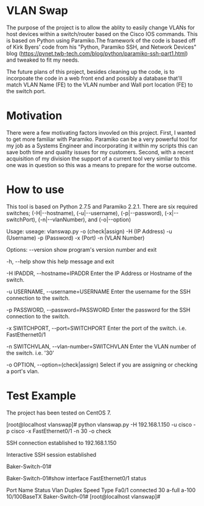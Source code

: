 # VLAN Swap
The purpose of the project is to allow the ablity to easily change VLANs for host devices within a 
switch/router based on the Cisco IOS commands. This is based on Python using Paramiko.The framework
of the code is based off of Kirk Byers' code from his "Python, Paramiko SSH, and Network Devices" blog 
(https://pynet.twb-tech.com/blog/python/paramiko-ssh-part1.html) and tweaked to fit my needs.

The future plans of this project, besides cleaning up the code, is to incorpoate the code in a web front 
end and possibly a database that'll match VLAN Name (FE) to the VLAN number and Wall port location (FE) 
to the switch port.

# Motivation
There were a few motivating factors invovled on this project. First, I wanted to get more familiar with 
Paramiko. Paramiko can be a very powerful tool for my job as a Systems Engineer and incorporating it within
my scripts this can save both time and quality issues for my customers. Second, with a recent acquisition of
my division the support of a current tool very simliar to this one was in question so this was a means to 
prepare for the worse outcome.

# How to use
This tool is based on Python 2.7.5 and Paramiko 2.2.1. There are six required switches; (-H|--hostname), 
(-u|--username), (-p|--password), (-x|--switchPort), (-n|--vlanNumber), and (-o|--option)

Usage: useage: vlanswap.py -o (check|assign) -H (IP Address) -u (Username) -p (Password) -x (Port) -n (VLAN Number)

Options:
  --version             show program's version number and exit
  
  -h, --help            show this help message and exit
  
  -H IPADDR, --hostname=IPADDR
                        Enter the IP Address or Hostname of the switch.
                        
  -u USERNAME, --username=USERNAME
                        Enter the username for the SSH connection to the
                        switch.
                        
  -p PASSWORD, --password=PASSWORD
                        Enter the password for the SSH connection to the
                        switch.
                        
  -x SWITCHPORT, --port=SWITCHPORT
                        Enter the port of the switch. i.e. FastEthernet0/1
                        
  -n SWITCHVLAN, --vlan-number=SWITCHVLAN
                        Enter the VLAN number of the switch. i.e. '30'
                        
  -o OPTION, --option=(check|assign)
                        Select if you are assigning or checking a port's vlan.

# Test Example
The project has been tested on CentOS 7.

[root@localhost vlanswap]# python vlanswap.py -H 192.168.1.150 -u cisco -p cisco -x FastEthernet0/1 -n 30 -o check

SSH connection established to 192.168.1.150

 Interactive SSH session established

Baker-Switch-01#

Baker-Switch-01#show interface FastEthernet0/1 status

Port      Name               Status       Vlan       Duplex  Speed Type
Fa0/1                        connected    30         a-full  a-100 10/100BaseTX
Baker-Switch-01#
[root@localhost vlanswap]#
